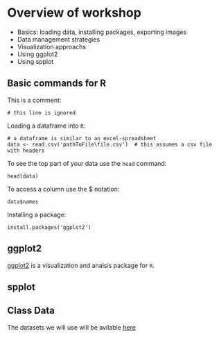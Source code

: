 # Overview of workshop

* Basics: loading data, installing packages, exporting images
* Data management strategies
* Visualization approachs
* Using ggplot2
* Using spplot 


## Basic commands for R

This is a comment:

	# this line is ignored

Loading a dataframe into `R`:

	# a dataframe is similar to an excel-spreadsheet
	data <- read.csv('pathToFile\file.csv')  # this assumes a csv file with headers
	
To see the top part of your data use the `head` command:

	head(data)
	
To access a column use the $ notation:

	data$names

Installing a package:

	install.packages('ggplot2')	


## ggplot2

[ggplot2](http://had.co.nz/ggplot2/) is a visualization and analsis package for `R`. 


## spplot

## Class Data 

The datasets we will use will be avilable [here](http://)